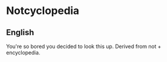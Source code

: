 
# Notcyclopedia

## English

You're so bored you decided to look this up. Derived from not + encyclopedia.






